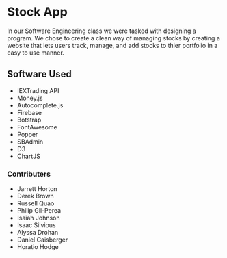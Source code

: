 # Stock App


In our Software Engineering class we were tasked with designing a program. We chose to create a clean way of managing stocks by creating a website that lets users track, manage, and add stocks to thier portfolio in a easy to use manner.

## Software Used
- IEXTrading API
- Money.js 
- Autocomplete.js
- Firebase
- Botstrap
- FontAwesome
- Popper
- SBAdmin
- D3
- ChartJS

### Contributers
- Jarrett Horton
- Derek Brown
- Russell Quao
- Philip Gil-Perea
- Isaiah Johnson
- Isaac Silvious
- Alyssa Drohan
- Daniel Gaisberger 
- Horatio Hodge


